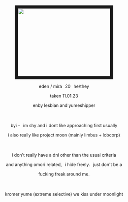 <p align="center">
<img src="https://files.catbox.moe/bxunal.png" width="300" height="220" border="10"/>
<p align="center">
eden / mira⠀20⠀he/they
<p align="center">
taken 11.01.23
<p align="center">
enby lesbian and yumeshipper
<br/><br/><br/>
<p align="center">
byi -⠀im shy and i dont like approaching first usually
<p align="center">
i also really like project moon (mainly limbus + lobcorp)
<br/><br/><br/>
<p align="center">
i don't really have a dni other than the usual criteria
<p align="center">
and anything omori related,⠀i hide freely.⠀just don't be a
<p align="center">
fucking freak around me.
<br/><br/><br/>
<p align="center">
kromer yume (extreme selective) we kiss under moonlight
